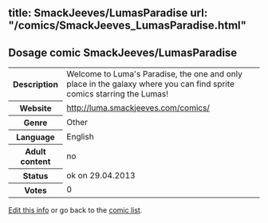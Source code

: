 title: SmackJeeves/LumasParadise
url: "/comics/SmackJeeves_LumasParadise.html"
---
Dosage comic SmackJeeves/LumasParadise
-----------------------------------------

<p id="msg"></p>
<script type="text/javascript">
if (window.location.search === '?edit_info_mail=sent_ok') {
  var elem = document.getElementById("msg");
  elem.innerHTML = 'Edited information sucessfully sent for review, which is usually done daily. Thanks!';
  elem.className = 'ok';
}
</script>
<table class="comicinfo">
<tr>
<th>Description</th><td>Welcome to Luma's Paradise, the one and only place in the galaxy where you can find sprite comics starring the Lumas!</td>
</tr>
<tr>
<th>Website</th><td><a href="http://luma.smackjeeves.com/comics/">http://luma.smackjeeves.com/comics/</a></td>
</tr>
<tr>
<th>Genre</th><td>Other</td>
</tr>
<tr>
<th>Language</th><td>English</td>
</tr>
<tr>
<th>Adult content</th><td>no</td>
</tr>
<tr>
<th>Status</th><td>ok on 29.04.2013</td>
</tr>
<tr>
<th>Votes</th><td>0</td>
</tr>
</table>

[Edit this info](SmackJeeves_LumasParadise_edit.html) or go back to the [comic list](../comic-index.html).
